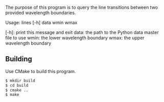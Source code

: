 The purpose of this program is to query the line transitions between two provided wavelength boundaries.

 Usage:  lines [-h] data wmin wmax

  [-h]: print this message and exit
  data: the path to the Python data master file to use
  wmin: the lower wavelength boundary
  wmax: the upper wavelength boundary

## Building

Use CMake to build this program.

```bash
$ mkdir build
$ cd build
$ cmake ..
$ make
```
